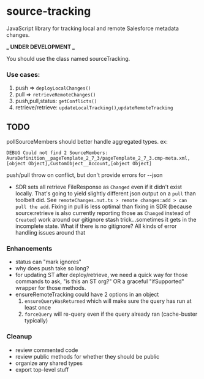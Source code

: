 # source-tracking

JavaScript library for tracking local and remote Salesforce metadata changes.

**_ UNDER DEVELOPMENT _**

You should use the class named sourceTracking.

### Use cases:

1. push => `deployLocalChanges()`
1. pull => `retrieveRemoteChanges()`
1. push,pull,status: `getConflicts()`
1. retrieve/retrieve: `updateLocalTracking()`,`updateRemoteTracking`

## TODO

pollSourceMembers should better handle aggregated types. ex:

```
DEBUG Could not find 2 SourceMembers: AuraDefinition__pageTemplate_2_7_3/pageTemplate_2_7_3.cmp-meta.xml,[object Object],CustomObject__Account,[object Object]
```

push/pull throw on conflict, but don't provide errors for --json

- SDR sets all retrieve FileResponse as `Changed` even if it didn't exist locally. That's going to yield slightly different json output on a `pull` than toolbelt did. See `remoteChanges.nut.ts > remote changes:add > can pull the add`. Fixing in pull is less optimal than fixing in SDR (because source:retrieve is also currently reporting those as `Changed` instead of `Created`)
  work around our gitignore stash trick...sometimes it gets in the incomplete state. What if there is no gitignore? All kinds of error handling issues around that

### Enhancements

- status can "mark ignores"
- why does push take so long?
- for updating ST after deploy/retrieve, we need a quick way for those commands to ask, "is this an ST org?" OR a graceful "ifSupported" wrapper for those methods.
- ensureRemoteTracking could have 2 options in an object
  1. `ensureQueryHasReturned` which will make sure the query has run at least once
  2. `forceQuery` will re-query even if the query already ran (cache-buster typically)

### Cleanup

- review commented code
- review public methods for whether they should be public
- organize any shared types
- export top-level stuff
